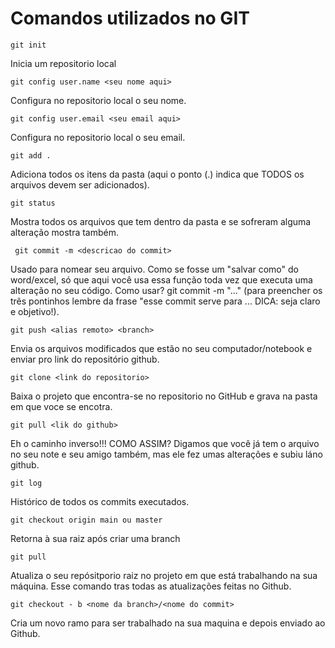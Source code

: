 # Comandos utilizados no GIT

```git init```

Inicia um repositorio local

```git config user.name <seu nome aqui>```

Configura no repositorio local o seu nome.

```git config user.email <seu email aqui>```

Configura no repositorio local o seu email.

```git add .```

Adiciona todos os itens da pasta (aqui o ponto (.) indica que TODOS os arquivos devem ser adicionados).

```git status```

Mostra todos os arquivos que tem dentro da pasta e se sofreram alguma alteração mostra também.

``` git commit -m <descricao do commit>``` 

Usado para nomear seu arquivo. Como se fosse um "salvar como" do word/excel, só que aqui você usa essa função toda vez que executa uma alteração no seu código.
Como usar? git commit -m "..." (para preencher os três pontinhos lembre da frase "esse commit serve para ... DICA: seja claro e objetivo!).

```git push <alias remoto> <branch>```

Envia os arquivos modificados que estão no seu computador/notebook e enviar pro link do repositório github.

```git clone <link do repositorio>``` 

Baixa o projeto que encontra-se no repositorio no GitHub e grava na pasta em que voce se encotra.

```git pull <lik do github>```

Eh o caminho inverso!!! COMO ASSIM? Digamos que você já tem o arquivo no seu note e seu amigo também, mas ele fez umas alterações e subiu láno github.

```git log```

Histórico de todos os commits executados.

```git checkout origin main ou master ```

Retorna à sua raiz após criar uma branch

``` git pull ```

Atualiza o seu repósitporio raiz no projeto em que está trabalhando na sua máquina. Esse comando tras todas as atualizações feitas no Github.

``` git checkout - b <nome da branch>/<nome do commit> ```

Cria um novo ramo para ser trabalhado na sua maquina e depois enviado ao Github.
